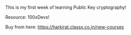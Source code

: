 This is my first week of learning Public Key cryptography!

Resource: 100xDevs!

Buy from here: https://harkirat.classx.co.in/new-courses
